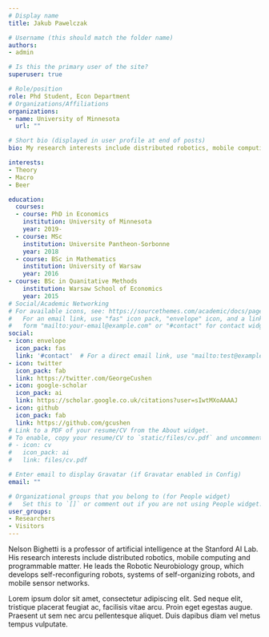 ```yaml
---
# Display name
title: Jakub Pawelczak

# Username (this should match the folder name)
authors:
- admin

# Is this the primary user of the site?
superuser: true

# Role/position
role: Phd Student, Econ Department
# Organizations/Affiliations
organizations:
- name: University of Minnesota
  url: ""

# Short bio (displayed in user profile at end of posts)
bio: My research interests include distributed robotics, mobile computing and programmable matter.

interests:
- Theory
- Macro
- Beer

education:
  courses:
  - course: PhD in Economics
    institution: University of Minnesota
    year: 2019-
  - course: MSc
    institution: Universite Pantheon-Sorbonne
    year: 2018
  - course: BSc in Mathematics
    institution: University of Warsaw
    year: 2016
- course: BSc in Quanitative Methods
    institution: Warsaw School of Economics
    year: 2015
# Social/Academic Networking
# For available icons, see: https://sourcethemes.com/academic/docs/page-builder/#icons
#   For an email link, use "fas" icon pack, "envelope" icon, and a link in the
#   form "mailto:your-email@example.com" or "#contact" for contact widget.
social:
- icon: envelope
  icon_pack: fas
  link: '#contact'  # For a direct email link, use "mailto:test@example.org".
- icon: twitter
  icon_pack: fab
  link: https://twitter.com/GeorgeCushen
- icon: google-scholar
  icon_pack: ai
  link: https://scholar.google.co.uk/citations?user=sIwtMXoAAAAJ
- icon: github
  icon_pack: fab
  link: https://github.com/gcushen
# Link to a PDF of your resume/CV from the About widget.
# To enable, copy your resume/CV to `static/files/cv.pdf` and uncomment the lines below.
# - icon: cv
#   icon_pack: ai
#   link: files/cv.pdf

# Enter email to display Gravatar (if Gravatar enabled in Config)
email: ""

# Organizational groups that you belong to (for People widget)
#   Set this to `[]` or comment out if you are not using People widget.
user_groups:
- Researchers
- Visitors
---
```


Nelson Bighetti is a professor of artificial intelligence at the Stanford AI Lab. His research interests include distributed robotics, mobile computing and programmable matter. He leads the Robotic Neurobiology group, which develops self-reconfiguring robots, systems of self-organizing robots, and mobile sensor networks.

Lorem ipsum dolor sit amet, consectetur adipiscing elit. Sed neque elit, tristique placerat feugiat ac, facilisis vitae arcu. Proin eget egestas augue. Praesent ut sem nec arcu pellentesque aliquet. Duis dapibus diam vel metus tempus vulputate.
